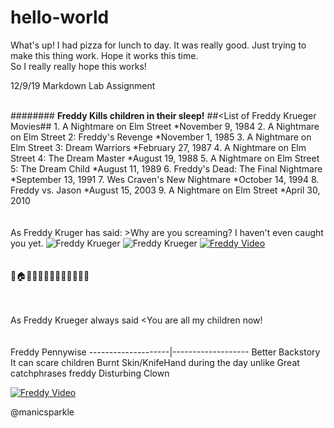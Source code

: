 # hello-world
What's up!  I had pizza for lunch to day.  It was really good.
Just trying to make this thing work.  Hope it works this time.  
So I really really hope this works!





12/9/19 Markdown Lab Assignment<br><br>

####<Freddy Krueger>####
  **Freddy Kills children in their sleep!**
  ##<List of Freddy Krueger Movies##
          1. A Nightmare on Elm Street
          *November 9, 1984
          2. A Nightmare on Elm Street 2: Freddy's Revenge
          *November 1, 1985
          3. A Nightmare on Elm Street 3: Dream Warriors
          *February 27, 1987
          4. A Nightmare on Elm Street 4: The Dream Master
          *August 19, 1988
          5. A Nightmare on Elm Street 5: The Dream Child
          *August 11, 1989
          6. Freddy's Dead: The Final Nightmare
          *September 13, 1991
          7. Wes Craven's New Nightmare
          *October 14, 1994
          8. Freddy vs. Jason
          *August 15, 2003
          9. A Nightmare on Elm Street
          *April 30, 2010<br><br><br>
As Freddy Kruger has said:
    >Why are you screaming? I haven't even caught you yet.
 ![Freddy Krueger](https://www.google.com/url?sa=i&source=images&cd=&ved=2ahUKEwism8D026vmAhVReawKHfDVA6cQjRx6BAgBEAQ&url=https%3A%2F%2Fgointothestory.blcklst.com%2Fgreat-character-freddy-krueger-a-nightmare-on-elm-street-2d02bfa9107b&psig=AOvVaw1cgyK4Lt-C3rz86vLN9zHK&ust=1576089170185889)
![Freddy Krueger](/https://www.google.com/url?sa=i&source=images&cd=&ved=2ahUKEwiY6IyKzKnmAhXDFjQIHS35AuMQjRx6BAgBEAQ&url=https%3A%2F%2Fen.wikipedia.org%2Fwiki%2FFreddy_Krueger&psig=AOvVaw35zs_Rs92zT6euvR_KZ6AO&ust=1576016201098000 "Freddy Video")
[![Freddy Video](freddy.png)](https://youtu.be/F8Hm_9kRqAY)<br><br><br>
:girl::house::sleeping::zzz::man::rage::fork_and_knife::red_circle::girl::fearful::x::man::satisfied:<br><br><br>

As Freddy Krueger always said
<You are all my children now!<br><br><br>
Freddy              Pennywise
--------------------|-------------------
Better Backstory     It can scare children
Burnt Skin/KnifeHand during the day unlike
Great catchphrases   freddy
                     Disturbing
                     Clown
                     
  [![Freddy Video](freddy.png)](https://youtu.be/F8Hm_9kRqAY)
                     
                     
                     
  
                   
                




        
        
        
        
        
        
        
        
        
        
        
@manicsparkle

